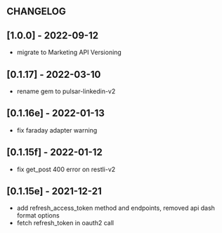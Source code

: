 ## CHANGELOG

## [1.0.0] - 2022-09-12
- migrate to Marketing API Versioning

## [0.1.17] - 2022-03-10
- rename gem to pulsar-linkedin-v2

## [0.1.16e] - 2022-01-13
- fix faraday adapter warning

## [0.1.15f] - 2022-01-12
- fix get_post 400 error on restli-v2

## [0.1.15e] - 2021-12-21
- add refresh_access_token method and endpoints, removed api dash format options
- fetch refresh_token in oauth2 call